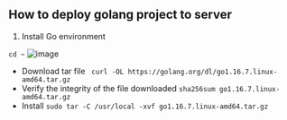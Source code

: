 ## How to deploy golang project to server

1. Install Go environment

``` cd ~ ```
![image](https://user-images.githubusercontent.com/51145983/158132443-70782b6e-d348-48a8-b076-43c6d90a9c80.png)

- Download tar file
``` curl -OL https://golang.org/dl/go1.16.7.linux-amd64.tar.gz```
- Verify the integrity of the file downloaded
```sha256sum go1.16.7.linux-amd64.tar.gz```
- Install
```sudo tar -C /usr/local -xvf go1.16.7.linux-amd64.tar.gz```
